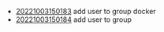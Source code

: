 - [20221003150183](/zet/20221003150183/README.md) add user to group docker
- [20221003150184](/zet/20221003150184/README.md) add user to group
